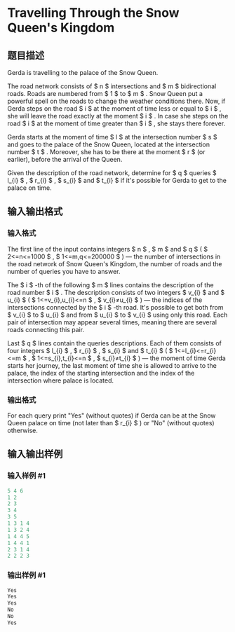 # Travelling Through the Snow Queen&#039;s Kingdom

## 题目描述

Gerda is travelling to the palace of the Snow Queen.

The road network consists of $ n $ intersections and $ m $ bidirectional roads. Roads are numbered from $ 1 $ to $ m $ . Snow Queen put a powerful spell on the roads to change the weather conditions there. Now, if Gerda steps on the road $ i $ at the moment of time less or equal to $ i $ , she will leave the road exactly at the moment $ i $ . In case she steps on the road $ i $ at the moment of time greater than $ i $ , she stays there forever.

Gerda starts at the moment of time $ l $ at the intersection number $ s $ and goes to the palace of the Snow Queen, located at the intersection number $ t $ . Moreover, she has to be there at the moment $ r $ (or earlier), before the arrival of the Queen.

Given the description of the road network, determine for $ q $ queries $ l_{i} $ , $ r_{i} $ , $ s_{i} $ and $ t_{i} $ if it's possible for Gerda to get to the palace on time.

## 输入输出格式

### 输入格式

The first line of the input contains integers $ n $ , $ m $ and $ q $ ( $ 2<=n<=1000 $ , $ 1<=m,q<=200000 $ ) — the number of intersections in the road network of Snow Queen's Kingdom, the number of roads and the number of queries you have to answer.

The $ i $ -th of the following $ m $ lines contains the description of the road number $ i $ . The description consists of two integers $ v_{i} $ and $ u_{i} $ ( $ 1<=v_{i},u_{i}<=n $ , $ v_{i}≠u_{i} $ ) — the indices of the intersections connected by the $ i $ -th road. It's possible to get both from $ v_{i} $ to $ u_{i} $ and from $ u_{i} $ to $ v_{i} $ using only this road. Each pair of intersection may appear several times, meaning there are several roads connecting this pair.

Last $ q $ lines contain the queries descriptions. Each of them consists of four integers $ l_{i} $ , $ r_{i} $ , $ s_{i} $ and $ t_{i} $ ( $ 1<=l_{i}<=r_{i}<=m $ , $ 1<=s_{i},t_{i}<=n $ , $ s_{i}≠t_{i} $ ) — the moment of time Gerda starts her journey, the last moment of time she is allowed to arrive to the palace, the index of the starting intersection and the index of the intersection where palace is located.

### 输出格式

For each query print "Yes" (without quotes) if Gerda can be at the Snow Queen palace on time (not later than $ r_{i} $ ) or "No" (without quotes) otherwise.

## 输入输出样例

### 输入样例 #1

```cpp
5 4 6
1 2
2 3
3 4
3 5
1 3 1 4
1 3 2 4
1 4 4 5
1 4 4 1
2 3 1 4
2 2 2 3

```
### 输出样例 #1

```cpp
Yes
Yes
Yes
No
No
Yes

```
